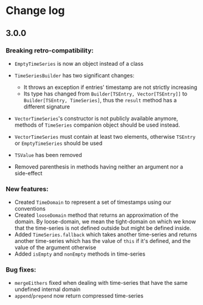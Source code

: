 # Change log

## 3.0.0

### Breaking retro-compatibility:

- `EmptyTimeSeries` is now an object instead of a class
- `TimeSeriesBuilder` has two significant changes:

    - It throws an exception if entries' timestamp are not strictly increasing
    - Its type has changed from `Builder[TSEntry, Vector[TSEntry]]` to `Builder[TSEntry, TimeSeries]`,
      thus the `result` method has a different signature

- `VectorTimeSeries`'s constructor is not publicly available anymore, methods of `TimeSeries` companion
  object should be used instead.
- `VectorTimeSeries` must contain at least two elements, otherwise `TSEntry` or `EmptyTimeSeries` should be used
- `TSValue` has been removed
- Removed parenthesis in methods having neither an argument nor a side-effect

### New features:

- Created `TimeDomain` to represent a set of timestamps using our conventions
- Created `looseDomain` method that returns an approximation of the domain. By loose-domain, we mean
  the tight-domain on which we know that the time-series is not defined outside but might be defined
  inside.
- Added `TimeSeries.fallback` which takes another time-series and returns another time-series which
  has the value of `this` if it's defined, and the value of the argument otherwise
- Added `isEmpty` and `nonEmpty` methods in time-series

### Bug fixes:

- `mergeEithers` fixed when dealing with time-series that have the same undefined internal domain
- `append`/`prepend` now return compressed time-series